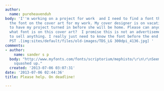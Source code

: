 ```yaml
---
author:
  name: pureheavenduh
body: 'I''m working on a project for work  and I need to find a font that matches
  the font on the cover art for my work. My cover designer is on vacation and I have
  to have my project turned in before she will be home. Please can anyone tell me
  what font is on this cover art?  I promise this is not an advertisement or attempt
  to sell anything. I really just need to know the font before the end of monday evening
  PST .[img:sites/default/files/old-images/TDS_LG 300dpi_4136.jpg] '
comments:
- author:
    name: sander s p
  body: "http://www.myfonts.com/fonts/scriptorium/mephisto/\r\n\r\nSeems to be Mephisto,
    squashed up."
  created: '2013-07-06 03:07:31'
date: '2013-07-06 02:44:36'
title: Please help. On deadline!

---
```

